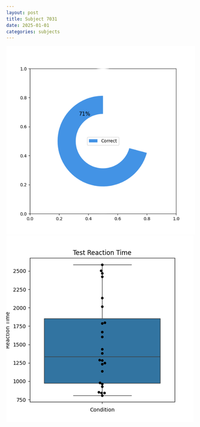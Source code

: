 ```yaml
---
layout: post
title: Subject 7031
date: 2025-01-01
categories: subjects
---
```


![](data/7031/run-14/7031_FN_acc_test.png)
![](data/7031/run-14/7031_FN_rt.png)
